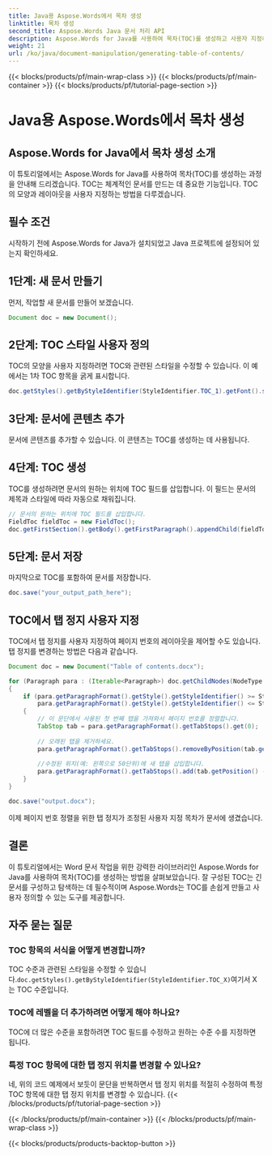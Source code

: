 ```yaml
---
title: Java용 Aspose.Words에서 목차 생성
linktitle: 목차 생성
second_title: Aspose.Words Java 문서 처리 API
description: Aspose.Words for Java를 사용하여 목차(TOC)를 생성하고 사용자 지정하는 방법을 알아보세요. 체계적이고 전문적인 문서를 손쉽게 만드세요.
weight: 21
url: /ko/java/document-manipulation/generating-table-of-contents/
---
```


{{< blocks/products/pf/main-wrap-class >}}
{{< blocks/products/pf/main-container >}}
{{< blocks/products/pf/tutorial-page-section >}}

# Java용 Aspose.Words에서 목차 생성


## Aspose.Words for Java에서 목차 생성 소개

이 튜토리얼에서는 Aspose.Words for Java를 사용하여 목차(TOC)를 생성하는 과정을 안내해 드리겠습니다. TOC는 체계적인 문서를 만드는 데 중요한 기능입니다. TOC의 모양과 레이아웃을 사용자 지정하는 방법을 다루겠습니다.

## 필수 조건

시작하기 전에 Aspose.Words for Java가 설치되었고 Java 프로젝트에 설정되어 있는지 확인하세요.

## 1단계: 새 문서 만들기

먼저, 작업할 새 문서를 만들어 보겠습니다.

```java
Document doc = new Document();
```

## 2단계: TOC 스타일 사용자 정의

TOC의 모양을 사용자 지정하려면 TOC와 관련된 스타일을 수정할 수 있습니다. 이 예에서는 1차 TOC 항목을 굵게 표시합니다.

```java
doc.getStyles().getByStyleIdentifier(StyleIdentifier.TOC_1).getFont().setBold(true);
```

## 3단계: 문서에 콘텐츠 추가

문서에 콘텐츠를 추가할 수 있습니다. 이 콘텐츠는 TOC를 생성하는 데 사용됩니다.

## 4단계: TOC 생성

TOC를 생성하려면 문서의 원하는 위치에 TOC 필드를 삽입합니다. 이 필드는 문서의 제목과 스타일에 따라 자동으로 채워집니다.

```java
// 문서의 원하는 위치에 TOC 필드를 삽입합니다.
FieldToc fieldToc = new FieldToc();
doc.getFirstSection().getBody().getFirstParagraph().appendChild(fieldToc);
```

## 5단계: 문서 저장

마지막으로 TOC를 포함하여 문서를 저장합니다.

```java
doc.save("your_output_path_here");
```

## TOC에서 탭 정지 사용자 지정

TOC에서 탭 정지를 사용자 지정하여 페이지 번호의 레이아웃을 제어할 수도 있습니다. 탭 정지를 변경하는 방법은 다음과 같습니다.

```java
Document doc = new Document("Table of contents.docx");

for (Paragraph para : (Iterable<Paragraph>) doc.getChildNodes(NodeType.PARAGRAPH, true))
{
    if (para.getParagraphFormat().getStyle().getStyleIdentifier() >= StyleIdentifier.TOC_1 &&
        para.getParagraphFormat().getStyle().getStyleIdentifier() <= StyleIdentifier.TOC_9)
    {
        // 이 문단에서 사용된 첫 번째 탭을 가져와서 페이지 번호를 정렬합니다.
        TabStop tab = para.getParagraphFormat().getTabStops().get(0);
        
        // 오래된 탭을 제거하세요.
        para.getParagraphFormat().getTabStops().removeByPosition(tab.getPosition());
        
        //수정된 위치(예: 왼쪽으로 50단위)에 새 탭을 삽입합니다.
        para.getParagraphFormat().getTabStops().add(tab.getPosition() - 50.0, tab.getAlignment(), tab.getLeader());
    }
}

doc.save("output.docx");
```

이제 페이지 번호 정렬을 위한 탭 정지가 조정된 사용자 지정 목차가 문서에 생겼습니다.


## 결론

이 튜토리얼에서는 Word 문서 작업을 위한 강력한 라이브러리인 Aspose.Words for Java를 사용하여 목차(TOC)를 생성하는 방법을 살펴보았습니다. 잘 구성된 TOC는 긴 문서를 구성하고 탐색하는 데 필수적이며 Aspose.Words는 TOC를 손쉽게 만들고 사용자 정의할 수 있는 도구를 제공합니다.

## 자주 묻는 질문

### TOC 항목의 서식을 어떻게 변경합니까?

 TOC 수준과 관련된 스타일을 수정할 수 있습니다.`doc.getStyles().getByStyleIdentifier(StyleIdentifier.TOC_X)`여기서 X는 TOC 수준입니다.

### TOC에 레벨을 더 추가하려면 어떻게 해야 하나요?

TOC에 더 많은 수준을 포함하려면 TOC 필드를 수정하고 원하는 수준 수를 지정하면 됩니다.

### 특정 TOC 항목에 대한 탭 정지 위치를 변경할 수 있나요?

네, 위의 코드 예제에서 보듯이 문단을 반복하면서 탭 정지 위치를 적절히 수정하여 특정 TOC 항목에 대한 탭 정지 위치를 변경할 수 있습니다.
{{< /blocks/products/pf/tutorial-page-section >}}

{{< /blocks/products/pf/main-container >}}
{{< /blocks/products/pf/main-wrap-class >}}

{{< blocks/products/products-backtop-button >}}
